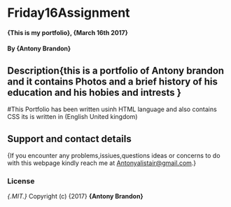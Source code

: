# Friday16Assignment
#### {This is my portfolio}, {March 16th 2017}
#### By **{Antony Brandon}**
## Description{this is a portfolio of Antony brandon and it contains Photos and a brief history of his education and his hobies and intrests  }
#This Portfolio has been written usinh HTML language and  also contains CSS its is written in (English United kingdom) 
## Support and contact details
{If you encounter any problems,issiues,questions ideas or concerns to do with this webpage kindly reach me at Antonyalistair@gmail.com.}
### License
*{.MIT.}*
Copyright (c) {2017} **{Antony Brandon}**
